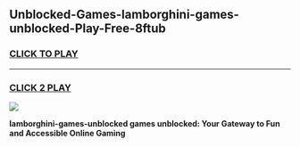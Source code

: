 
## Unblocked-Games-lamborghini-games-unblocked-Play-Free-8ftub
<h3>
<a href="https://premium76.site?title=lamborghini-games-unblocked&ref=18A">CLICK TO PLAY</a></h3>
<hr>

<h3>
<a href="https://premium76.site?title=lamborghini-games-unblocked&ref=18A">CLICK 2 PLAY</a>
  
</h3>

<a href="https://premium76.site?title=lamborghini-games-unblocked&ref=18A"><img src="https://clearcache.store/games.png"></a>


**lamborghini-games-unblocked games unblocked: Your Gateway to Fun and Accessible Online Gaming**
